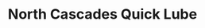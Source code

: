 ---
title: "North Cascades Quick Lube"
url: /sedro-woolley/north-cascades-quick-lube/
shop: car repair
---